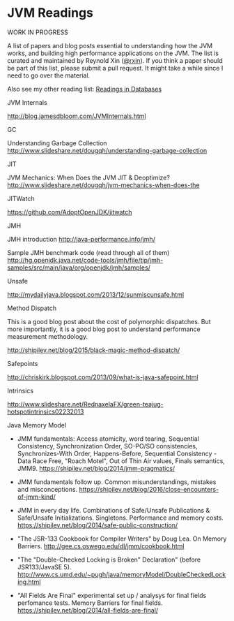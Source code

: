 # JVM Readings

WORK IN PROGRESS

A list of papers and blog posts essential to understanding how the JVM works, and building high performance applications on the JVM. The list is curated and maintained by Reynold Xin ([@rxin](https://twitter.com/rxin)). If you think a paper should be part of this list, please submit a pull request. It might take a while since I need to go over the material.

Also see my other reading list: [Readings in Databases](https://github.com/rxin/db-readings)


JVM Internals

http://blog.jamesdbloom.com/JVMInternals.html

GC

Understanding Garbage Collection
http://www.slideshare.net/dougqh/understanding-garbage-collection


JIT

JVM Mechanics: When Does the JVM JIT & Deoptimize?
http://www.slideshare.net/dougqh/jvm-mechanics-when-does-the


JITWatch

https://github.com/AdoptOpenJDK/jitwatch


JMH

JMH introduction
http://java-performance.info/jmh/

Sample JMH benchmark code (read through all of them)
http://hg.openjdk.java.net/code-tools/jmh/file/tip/jmh-samples/src/main/java/org/openjdk/jmh/samples/


Unsafe

http://mydailyjava.blogspot.com/2013/12/sunmiscunsafe.html


Method Dispatch

This is a good blog post about the cost of polymorphic dispatches. But more importantly, it is a good blog post to understand performance measurement methodology.

http://shipilev.net/blog/2015/black-magic-method-dispatch/


Safepoints

http://chriskirk.blogspot.com/2013/09/what-is-java-safepoint.html


Intrinsics

http://www.slideshare.net/RednaxelaFX/green-teajug-hotspotintrinsics02232013


Java Memory Model

- JMM fundamentals: Access atomicity, word tearing, Sequential Consistency, Synchronization Order, SO-PO/SO consistencies, Synchronizes-With Order, Happens-Before, Sequential Consistency - Data Race Free, "Roach Motel", Out of Thin Air values, Finals semantics, JMM9.
https://shipilev.net/blog/2014/jmm-pragmatics/

- JMM fundamentals follow up. Common misunderstandings, mistakes and misconceptions.
https://shipilev.net/blog/2016/close-encounters-of-jmm-kind/

- JMM in every day life. Combinations of Safe/Unsafe Publications & Safe/Unsafe Initializations. Singletons. Performance and memory costs.
https://shipilev.net/blog/2014/safe-public-construction/

- "The JSR-133 Cookbook for Compiler Writers" by Doug Lea. On Memory Barriers.
http://gee.cs.oswego.edu/dl/jmm/cookbook.html

- "The "Double-Checked Locking is Broken" Declaration" (before JSR133/JavaSE 5).
http://www.cs.umd.edu/~pugh/java/memoryModel/DoubleCheckedLocking.html

- "All Fields Are Final" experimental set up / analysys for final fields perfomance tests. Memory Barriers for final fields.
https://shipilev.net/blog/2014/all-fields-are-final/
